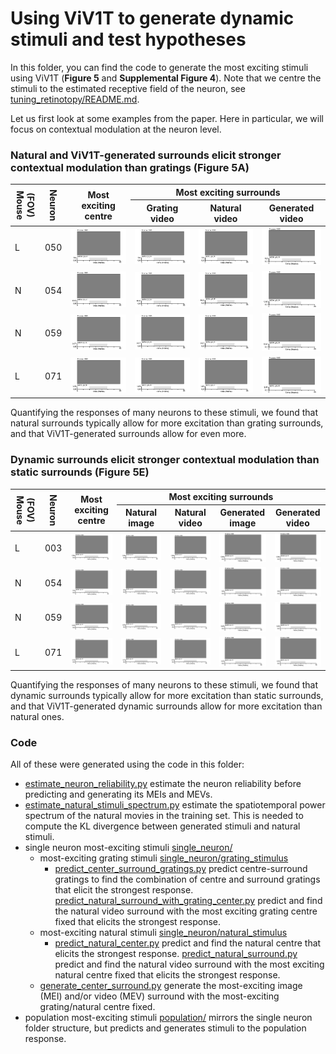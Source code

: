 # Using ViV1T to generate dynamic stimuli and test hypotheses

In this folder, you can find the code to generate the most exciting stimuli using ViV1T (**Figure 5** and **Supplemental Figure 4**).
Note that we centre the stimuli to the estimated receptive field of the neuron, see [tuning_retinotopy/README.md](../tuning_retinotopy/README.md).

Let us first look at some examples from the paper.
Here in particular, we will focus on contextual modulation at the neuron level.

### Natural and ViV1T-generated surrounds elicit stronger contextual modulation than gratings (Figure 5A)

<table style="width: 100%; table-layout: fixed;">
  <thead>
    <tr>
      <th rowspan="2" style="width: 1%; writing-mode: vertical-lr; white-space: nowrap;">Mouse<br>(FOV)</th>
      <th rowspan="2" style="width: 1%; writing-mode: vertical-lr; white-space: nowrap;">Neuron</th>
      <th rowspan="2" style="width: 24%;">Most<br>exciting<br>centre</th>
      <th colspan="3" style="width: 72%;">Most exciting surrounds</th>
    </tr>
    <tr>
      <th style="width: 24%;">Grating<br>video</th>
      <th style="width: 24%;">Natural<br>video</th>
      <th style="width: 24%;">Generated<br>video</th>
    </tr>
  </thead>
  <tbody>
    <tr>
      <td>L</td>
      <td>050</td>
      <td><img src="../figures/repo/most_exciting_stimuli/mouseM_neuron050_grating_center.gif" alt="Grating center" style="width: 100%;"></td>
      <td><img src="../figures/repo/most_exciting_stimuli/mouseM_neuron050_grating_center_grating_video_surround.gif" alt="Grating video surround" style="width: 100%;"></td>
      <td><img src="../figures/repo/most_exciting_stimuli/mouseM_neuron050_grating_center_natural_video_surround.gif" alt="Natural video surround" style="width: 100%;"></td>
      <td><img src="../figures/repo/most_exciting_stimuli/mouseM_neuron050_grating_center_generated_video_surround.gif" alt="Generated video surround" style="width: 100%;"></td>
    </tr>
    <tr>
      <td>N</td>
      <td>054</td>
      <td><img src="../figures/repo/most_exciting_stimuli/mouseN_neuron054_grating_center.gif" alt="Grating center" style="width: 100%;"></td>
      <td><img src="../figures/repo/most_exciting_stimuli/mouseN_neuron054_grating_center_grating_video_surround.gif" alt="Grating video surround" style="width: 100%;"></td>
      <td><img src="../figures/repo/most_exciting_stimuli/mouseN_neuron054_grating_center_natural_video_surround.gif" alt="Natural video surround" style="width: 100%;"></td>
      <td><img src="../figures/repo/most_exciting_stimuli/mouseN_neuron054_grating_center_generated_video_surround.gif" alt="Generated video surround" style="width: 100%;"></td>
    </tr>
    <tr>
      <td>N</td>
      <td>059</td>
      <td><img src="../figures/repo/most_exciting_stimuli/mouseN_neuron059_grating_center.gif" alt="Grating center" style="width: 100%;"></td>
      <td><img src="../figures/repo/most_exciting_stimuli/mouseN_neuron059_grating_center_grating_video_surround.gif" alt="Grating video surround" style="width: 100%;"></td>
      <td><img src="../figures/repo/most_exciting_stimuli/mouseN_neuron059_grating_center_natural_video_surround.gif" alt="Natural video surround" style="width: 100%;"></td>
      <td><img src="../figures/repo/most_exciting_stimuli/mouseN_neuron059_grating_center_generated_video_surround.gif" alt="Generated video surround" style="width: 100%;"></td>
    </tr>
    <tr>
      <td>L</td>
      <td>071</td>
      <td><img src="../figures/repo/most_exciting_stimuli/mouseL_neuron071_grating_center.gif" alt="Grating center" style="width: 100%;"></td>
      <td><img src="../figures/repo/most_exciting_stimuli/mouseL_neuron071_grating_center_grating_video_surround.gif" alt="Grating video surround" style="width: 100%;"></td>
      <td><img src="../figures/repo/most_exciting_stimuli/mouseL_neuron071_grating_center_natural_video_surround.gif" alt="Natural video surround" style="width: 100%;"></td>
      <td><img src="../figures/repo/most_exciting_stimuli/mouseL_neuron071_grating_center_generated_video_surround.gif" alt="Generated video surround" style="width: 100%;"></td>
    </tr>
  </tbody>
</table>

Quantifying the responses of many neurons to these stimuli, we found that natural surrounds typically allow for more excitation than grating surrounds,
and that ViV1T-generated surrounds allow for even more.

### Dynamic surrounds elicit stronger contextual modulation than static surrounds (Figure 5E)

<table style="width: 100%; table-layout: fixed;">
  <thead>
    <tr>
      <th rowspan="2" style="width: 1%; writing-mode: vertical-lr; white-space: nowrap;">Mouse<br>(FOV)</th>
      <th rowspan="2" style="width: 1%; writing-mode: vertical-lr; white-space: nowrap;">Neuron</th>
      <th rowspan="2" style="width: 18%;">Most<br>exciting<br>centre</th>
      <th colspan="4" style="width: 80%;">Most exciting surrounds</th>
    </tr>
    <tr>
      <th style="width: 18%;">Natural image</th>
      <th style="width: 18%;">Natural video</th>
      <th style="width: 18%;">Generated image</th>
      <th style="width: 18%;">Generated video</th>
    </tr>
  </thead>
  <tbody>
    <tr>
      <td>L</td>
      <td>003</td>
      <td><img src="../figures/repo/most_exciting_stimuli/mouseL_neuron003_natural_center.gif" alt="Center" style="width: 100%; height: 100%; object-fit: contain;"></td>
      <td><img src="../figures/repo/most_exciting_stimuli/mouseL_neuron003_natural_center_natural_image_surround.gif" alt="Natural image surround" style="width: 100%; height: 100%; object-fit: contain;"></td>
      <td><img src="../figures/repo/most_exciting_stimuli/mouseL_neuron003_natural_center_natural_video_surround.gif" alt="Natural video surround" style="width: 100%; height: 100%; object-fit: contain;"></td>
      <td><img src="../figures/repo/most_exciting_stimuli/mouseL_neuron003_natural_center_generated_image_surround.gif" alt="Generated image surround" style="width: 100%; height: 100%; object-fit: contain;"></td>
      <td><img src="../figures/repo/most_exciting_stimuli/mouseL_neuron003_natural_center_generated_video_surround.gif" alt="Generated video surround" style="width: 100%; height: 100%; object-fit: contain;"></td>
    </tr>
    <tr>
      <td>N</td>
      <td>054</td>
      <td><img src="../figures/repo/most_exciting_stimuli/mouseN_neuron054_natural_center.gif" alt="Center" style="width: 100%; height: 100%; object-fit: contain;"></td>
      <td><img src="../figures/repo/most_exciting_stimuli/mouseN_neuron054_natural_center_natural_image_surround.gif" alt="Natural image surround" style="width: 100%; height: 100%; object-fit: contain;"></td>
      <td><img src="../figures/repo/most_exciting_stimuli/mouseN_neuron054_natural_center_natural_video_surround.gif" alt="Natural video surround" style="width: 100%; height: 100%; object-fit: contain;"></td>
      <td><img src="../figures/repo/most_exciting_stimuli/mouseN_neuron054_natural_center_generated_image_surround.gif" alt="Generated image surround" style="width: 100%; height: 100%; object-fit: contain;"></td>
      <td><img src="../figures/repo/most_exciting_stimuli/mouseN_neuron054_natural_center_generated_video_surround.gif" alt="Generated video surround" style="width: 100%; height: 100%; object-fit: contain;"></td>
    </tr>
    <tr>
      <td>N</td>
      <td>059</td>
      <td><img src="../figures/repo/most_exciting_stimuli/mouseN_neuron059_natural_center.gif" alt="Center" style="width: 100%; height: 100%; object-fit: contain;"></td>
      <td><img src="../figures/repo/most_exciting_stimuli/mouseN_neuron059_natural_center_natural_image_surround.gif" alt="Natural image surround" style="width: 100%; height: 100%; object-fit: contain;"></td>
      <td><img src="../figures/repo/most_exciting_stimuli/mouseN_neuron059_natural_center_natural_video_surround.gif" alt="Natural video surround" style="width: 100%; height: 100%; object-fit: contain;"></td>
      <td><img src="../figures/repo/most_exciting_stimuli/mouseN_neuron059_natural_center_generated_image_surround.gif" alt="Generated image surround" style="width: 100%; height: 100%; object-fit: contain;"></td>
      <td><img src="../figures/repo/most_exciting_stimuli/mouseN_neuron059_natural_center_generated_video_surround.gif" alt="Generated video surround" style="width: 100%; height: 100%; object-fit: contain;"></td>
    </tr>
    <tr>
      <td>L</td>
      <td>071</td>
      <td><img src="../figures/repo/most_exciting_stimuli/mouseL_neuron071_natural_center.gif" alt="Center" style="width: 100%; height: 100%; object-fit: contain;"></td>
      <td><img src="../figures/repo/most_exciting_stimuli/mouseL_neuron071_natural_center_natural_image_surround.gif" alt="Natural image surround" style="width: 100%; height: 100%; object-fit: contain;"></td>
      <td><img src="../figures/repo/most_exciting_stimuli/mouseL_neuron071_natural_center_natural_video_surround.gif" alt="Natural video surround" style="width: 100%; height: 100%; object-fit: contain;"></td>
      <td><img src="../figures/repo/most_exciting_stimuli/mouseL_neuron071_natural_center_generated_image_surround.gif" alt="Generated image surround" style="width: 100%; height: 100%; object-fit: contain;"></td>
      <td><img src="../figures/repo/most_exciting_stimuli/mouseL_neuron071_natural_center_generated_video_surround.gif" alt="Generated video surround" style="width: 100%; height: 100%; object-fit: contain;"></td>
    </tr>
  </tbody>
</table>
Quantifying the responses of many neurons to these stimuli, we found that dynamic surrounds typically allow for more excitation than static surrounds,
and that ViV1T-generated dynamic surrounds allow for more excitation than natural ones.

### Code
All of these were generated using the code in this folder:

- [estimate_neuron_reliability.py](estimate_neuron_reliability.py) estimate the neuron reliability before predicting and generating its MEIs and MEVs.
- [estimate_natural_stimuli_spectrum.py](estimate_natural_stimuli_spectrum.py) estimate the spatiotemporal power spectrum of the natural movies in the training set. This is needed to compute the KL divergence between generated stimuli and natural stimuli.
- single neuron most-exciting stimuli [single_neuron/](single_neuron)
  - most-exciting grating stimuli [single_neuron/grating_stimulus](single_neuron/grating_stimulus)
    - [predict_center_surround_gratings.py](single_neuron/grating_stimulus/predict_center_surround_gratings.py) predict centre-surround gratings to find the combination of centre and surround gratings that elicit the strongest response.
    [predict_natural_surround_with_grating_center.py](single_neuron/grating_stimulus/predict_natural_surround_with_grating_center.py) predict and find the natural video surround with the most exciting grating centre fixed that elicits the strongest response.
  - most-exciting natural stimuli [single_neuron/natural_stimulus](single_neuron/natural_stimulus)
    - [predict_natural_center.py](single_neuron/natural_stimulus/predict_natural_center.py) predict and find the natural centre that elicits the strongest response.
    [predict_natural_surround.py](single_neuron/natural_stimulus/predict_natural_surround.py) predict and find the natural video surround with the most exciting natural centre fixed that elicits the strongest response.
  - [generate_center_surround.py](single_neuron/generate_center_surround.py) generate the most-exciting image (MEI) and/or video (MEV) surround with the most-exciting grating/natural centre fixed.
- population most-exciting stimuli [population/](population) mirrors the single neuron folder structure, but predicts and generates stimuli to the population response.
